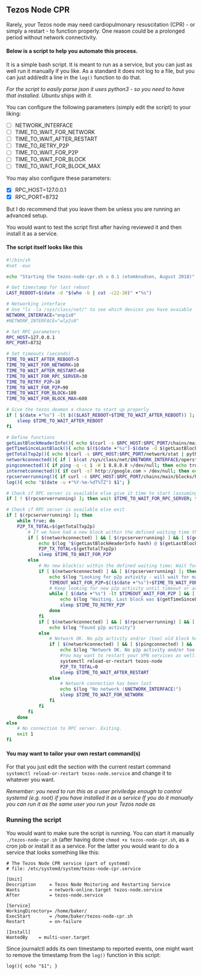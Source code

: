 ## Tezos Node CPR

Rarely, your Tezos node may need cardiopulmonary resuscitation (CPR) - or simply a restart - to function properly. 
One reason could be a prolonged period without network connectivity. 

#### Below is a script to help you automate this process. 
It is a simple bash script. It is meant to run as a service, but you can just as well run it manually if you like. 
As a standard it does not log to a file, but you can just add/edit a line in the `log()` function to do that.

*For the script to easily parse json it uses python3 - so you need to have that installed. Ubuntu ships with it.*

You can configure the following parameters (simply edit the script) to your liking:
- [ ] NETWORK_INTERFACE
- [ ] TIME_TO_WAIT_FOR_NETWORK
- [ ] TIME_TO_WAIT_AFTER_RESTART
- [ ] TIME_TO_RETRY_P2P
- [ ] TIME_TO_WAIT_FOR_P2P
- [ ] TIME_TO_WAIT_FOR_BLOCK
- [ ] TIME_TO_WAIT_FOR_BLOCK_MAX

You may also configure these parameters:
- [x] RPC_HOST=127.0.0.1
- [x] RPC_PORT=8732

But I do recommend that you leave them be unless you are running an advanced setup.

You would want to test the script first after having reviewed it and then install it as a service.

#### The script itself looks like this
```bash
#!/bin/sh
#set -eux

echo "Starting the tezos-node-cpr.sh v 0.1 (etomknudsen, August 2018)"

# Get timestamp for last reboot
LAST_REBOOT=$(date -d "$(who -b | cut -c22-38)" +"%s")

# Networking interface
# Use "ls -la /sys/class/net/" to see which devices you have avaiable
NETWORK_INTERFACE="enp1s0" 
#NETWORK_INTERFACE="wlp2s0"

# Set RPC parameters
RPC_HOST=127.0.0.1
RPC_PORT=8732

# Set timeouts (seconds) 
TIME_TO_WAIT_AFTER_REBOOT=5
TIME_TO_WAIT_FOR_NETWORK=10
TIME_TO_WAIT_AFTER_RESTART=60
TIME_TO_WAIT_FOR_RPC_SERVER=30
TIME_TO_RETRY_P2P=10
TIME_TO_WAIT_FOR_P2P=90
TIME_TO_WAIT_FOR_BLOCK=180
TIME_TO_WAIT_FOR_BLOCK_MAX=600

# Give the tezos deamon a chance to start up properly
if [ $(date +"%s") -lt $(($LAST_REBOOT+$TIME_TO_WAIT_AFTER_REBOOT)) ]; then
	sleep $TIME_TO_WAIT_AFTER_REBOOT
fi

# Define functions
getLastBlockHeaderInfo(){ echo $(curl -s $RPC_HOST:$RPC_PORT/chains/main/blocks/head/header | python3 -c "import sys, json; print(json.load(sys.stdin)['$1'])"); }
getTimeSinceLastBlock(){ echo $(($(date +"%s")-$(date -d $(getLastBlockHeaderInfo timestamp) +"%s"))); }
getTotalTxp2p(){ echo $(curl -s $RPC_HOST:$RPC_PORT/network/stat | python3 -c "import sys, json; array = json.load(sys.stdin); print(int(array['total_recv'])+int(array['total_sent']))"); }
networkconnected(){ if [ $(cat /sys/class/net/$NETWORK_INTERFACE/operstate) = up ]; then echo true; fi }
pingconnected(){ if ping -q -c 1 -W 1 8.8.8.8 >/dev/null; then echo true; else echo false; fi }
internetconnected(){ if curl -sf http://google.com > /dev/null; then echo true; else echo false; fi }
rpcserverrunning(){ if curl -s $RPC_HOST:$RPC_PORT/chains/main/blocks/head/header >/dev/null; then echo true; fi }
log(){ echo "$(date -u +"%Y-%m-%dT%TZ") $1"; }

# Check if RPC server is available else give it time to start (assuming tezos is running as a service)
if [ ! $(rpcserverrunning) ]; then wait $TIME_TO_WAIT_FOR_RPC_SERVER; fi

# Check if RPC server is available else exit
if [ $(rpcserverrunning) ]; then
	while true; do
	P2P_TX_TOTAL=$(getTotalTxp2p)
		# If we have had a new block within the defined waiting time then everything is fine
		if [ $(networkconnected) ] && [ $(rpcserverrunning) ] && [ $(getTimeSinceLastBlock) -le $TIME_TO_WAIT_FOR_BLOCK ]; then
			echo $(log "$(getLastBlockHeaderInfo hash) @ $(getLastBlockHeaderInfo timestamp) ($(getTimeSinceLastBlock) secs ago)")
			P2P_TX_TOTAL=$(getTotalTxp2p)
			sleep $TIME_TO_WAIT_FOR_P2P
		else
			# No new block(s) within the defined waiting time; Wait for p2p traffic. If p2p is active; dont panic
			if [ $(networkconnected) ] && [ $(rpcserverrunning) ]; then 
				echo $(log "Looking for p2p avtivity - will wait for max $TIME_TO_WAIT_FOR_P2P secs"); 
				TIMEOUT_WAIT_FOR_P2P=$(($(date +"%s")+$TIME_TO_WAIT_FOR_P2P));
				# Keep looking for new p2p activity until timeout or activity detected
				while [ $(date +"%s") -lt $TIMEOUT_WAIT_FOR_P2P ] && [ $(networkconnected) ] && [ $(rpcserverrunning) ] && [ $P2P_TX_TOTAL -eq $(getTotalTxp2p) ]; do
					echo $(log "Waiting. Last block was $(getTimeSinceLastBlock) secs ago)")					
					sleep $TIME_TO_RETRY_P2P
				done
			fi
			if [ $(networkconnected) ] && [ $(rpcserverrunning) ] && [ $P2P_TX_TOTAL -lt $(getTotalTxp2p) ] && [ $(getTimeSinceLastBlock) -le $TIME_TO_WAIT_FOR_BLOCK_MAX ] ; then
				echo $(log "Found p2p activity")
			else
				# Network OK. No p2p activity and/or (too) old block header. Restarting node. Check connection first.
				if [ $(networkconnected) ] && [ $(pingconnected) ] && [ $(internetconnected) ] ; then				
					echo $(log "Network OK. No p2p activity and/or too long ($(getTimeSinceLastBlock) secs since last block. Restarting node!")
					#You may want to restart your VPN services as well?
					systemctl reload-or-restart tezos-node
					P2P_TX_TOTAL=0
					sleep $TIME_TO_WAIT_AFTER_RESTART
				else
					# Network connection has been lost
					echo $(log "No network ($NETWORK_INTERFACE)")
					sleep $TIME_TO_WAIT_FOR_NETWORK
				fi
			fi
		fi
	done
else
	# No connection to RPC server. Exiting.
	exit 1
fi
```

#### You may want to tailor your own restart command(s)
For that you just edit the section with the current restart command `systemctl reload-or-restart tezos-node.service` and change it to whatever you want.

*Remember: you need to run this as a user priviledge enough to control systemd (e.g. root) if you have installed it as a service*
*If you do it manually you can run it as the same user you run your Tezos node as*

### Running the script
You would want to make sure the script is running. You can start it manually `./tezos-node-cpr.sh` (after having done `chmod +x tezos-node-cpr.sh`, as a cron job or install it as a service. For the latter you would want to do a service that looks something like this:

```
# The Tezos Node CPR service (part of systemd)
# file: /etc/systemd/system/tezos-node-cpr.service 

[Unit]
Description     = Tezos Node Moitoring and Restarting Service
Wants           = network-online.target tezos-node.service
After           = tezos-node.service

[Service]
WorkingDirectory= /home/baker/
ExecStart       = /home/baker/tezos-node-cpr.sh
Restart         = on-failure

[Install]
WantedBy	= multi-user.target
```

Since journalctl adds its own timestamp to reported events, one might want to remove the timestamp from the `log()` function in this script:
```
log(){ echo "$1"; }
```
